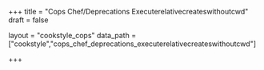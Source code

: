 +++
title = "Cops Chef/Deprecations Executerelativecreateswithoutcwd"
draft = false

layout = "cookstyle_cops"
data_path = ["cookstyle","cops_chef_deprecations_executerelativecreateswithoutcwd"]

+++

<!-- The content of this page is automatically generated from the
cops_chef_deprecations_executerelativecreateswithoutcwd.yml file in github.com/chef/cookstyle/docs-chef-io/data/cookstyle. -->

